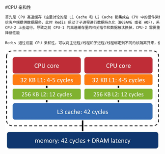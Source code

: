 #CPU 亲和性
```asp
首先是 CPU 高速缓存（这里讨论的是 L1 Cache 和 L2 Cache 都集成在 CPU 中的硬件架构），这里想象一种场景：Redis 主进程正在 CPU-1 上运行，
给客户端提供数据服务，此时 Redis 启动了子进程进行数据持久化（BGSAVE 或者 AOF），系统调度之后子进程抢占了主进程的 CPU-1，主进程被调度到 
CPU-2 上去运行，导致之前 CPU-1 的高速缓存里的相关指令和数据被汰换掉，CPU-2 需要重新加载指令和数据到自己的本地高速缓存里，浪费 CPU 资源，
降低性能

Redis 通过设置 CPU 亲和性，可以将主进程/线程和子进程/线程绑定到不同的核隔离开来，使之互不干扰，能有效地提升系统性能
```
![](.z_04_分布式_redis_00_优化_cpu亲和性_images/d0e70200.png)
